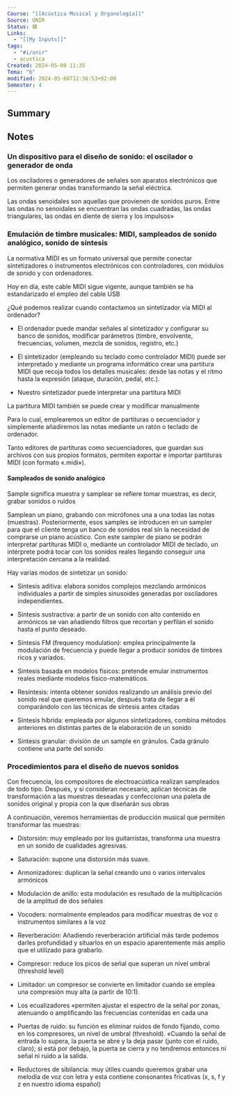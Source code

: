 ```yaml
---
Course: "[[Acústica Musical y Organología]]"
Source: UNIR
Status: 🟥
Links:
  - "[[My Inputs]]"
tags:
  - "#i/unir"
  - acustica
Created: 2024-05-08 11:35
Tema: "6"
modified: 2024-05-08T12:36:53+02:00
Semester: 4
---
```

## Summary


## Notes

### Un dispositivo para el diseño de sonido: el oscilador o generador de onda

Los osciladores o generadores de señales son aparatos electrónicos que permiten generar ondas transformando la señal eléctrica.

Las ondas senoidales son aquellas que provienen de sonidos puros. Entre las ondas no senoidales se encuentran las ondas cuadradas, las ondas triangulares, las ondas en diente de sierra y los impulsos»

### Emulación de timbre musicales: MIDI, sampleados de sonido analógico, sonido de síntesis

La normativa MIDI es un formato universal que permite conectar sintetizadores o instrumentos electrónicos con controladores, con módulos de sonido y con ordenadores.

Hoy en día, este cable MIDI sigue vigente, aunque también se ha estandarizado el empleo del cable USB

¿Qué podemos realizar cuando contactamos un sintetizador vía MIDI al ordenador?

- El ordenador puede mandar señales al sintetizador y configurar su banco de sonidos, modificar parámetros (timbre, envolvente, frecuencias, volumen, mezcla de sonidos, registro, etc.)

- El sintetizador (empleando su teclado como controlador MIDI) puede ser interpretado y mediante un programa informático crear una partitura MIDI que recoja todos los detalles musicales: desde las notas y el ritmo hasta la expresión (ataque, duración, pedal, etc.).

- Nuestro sintetizador puede interpretar una partitura MIDI

La partitura MIDI también se puede crear y modificar 
manualmente

Para lo cual, emplearemos un editor de partituras o secuenciador y simplemente añadiremos las notas mediante un ratón o teclado de ordenador.

Tanto editores de partituras como secuenciadores, que guardan sus archivos con sus propios formatos, permiten exportar e importar partituras MIDI (con formato «.midi»).

#### Sampleados de sonido analógico

Sample significa muestra y samplear se refiere tomar muestras, es decir, grabar sonidos o ruidos

Samplean un piano, grabando con micrófonos una a una todas las notas (muestras). Posteriormente, esos samples se introducen en un sampler para que el cliente tenga un banco de sonidos real sin la necesidad de comprarse un piano acústico. Con este sampler de piano se podrán interpretar partituras MIDI o, mediante un controlador MIDI de teclado, un intérprete podrá tocar con los sonidos reales llegando conseguir una interpretación cercana a la realidad.

Hay varias modos de sintetizar un sonido:

- Síntesis aditiva: elabora sonidos complejos mezclando armónicos individuales a partir de simples sinusoides generadas por osciladores independientes.
  
- Síntesis sustractiva: a partir de un sonido con alto contenido en armónicos se van añadiendo filtros que recortan y perfilan el sonido hasta el punto deseado.

- Síntesis FM (frequency modulation): emplea principalmente la modulación de frecuencia y puede llegar a producir sonidos de timbres ricos y variados.

- Síntesis basada en modelos físicos: pretende emular instrumentos reales mediante modelos físico-matemáticos.
  
- Resíntesis: intenta obtener sonidos realizando un análisis previo del sonido real que queremos emular, después trata de llegar a él comparándolo con las técnicas de síntesis antes citadas
  
- Síntesis híbrida: empleada por algunos sintetizadores, combina métodos anteriores en distintas partes de la elaboración de un sonido
  
- Síntesis granular: división de un sample en gránulos. Cada gránulo contiene una parte del sonido

### Procedimientos para el diseño de nuevos sonidos

Con frecuencia, los compositores de electroacústica realizan sampleados de todo tipo. Después, y si consideran necesario, aplican técnicas de transformación a las muestras deseadas y confeccionan una paleta de sonidos original y propia con la que diseñarán sus obras

A continuación, veremos herramientas de producción musical que permiten transformar las muestras:

- Distorsión: muy empleado por los guitarristas, transforma una muestra en un sonido de cualidades agresivas.
  
- Saturación: supone una distorsión más suave.
  
- Armonizadores: duplican la señal creando uno o varios intervalos armónicos
  
- Modulación de anillo: esta modulación es resultado de la multiplicación de la amplitud de dos señales
  
- Vocoders: normalmente empleados para modificar muestras de voz o instrumentos similares a la voz
  
- Reverberación: Añadiendo reverberación artificial más tarde podemos darles profundidad y situarlos en un espacio aparentemente más amplio que el utilizado para grabarlo.
  
- Compresor: reduce los picos de señal que superan un nivel umbral (threshold level)
- Limitador: un compresor se convierte en limitador cuando se emplea una compresión muy alta (a partir de 10:1).
  
- Los ecualizadores «permiten ajustar el espectro de la señal por zonas, atenuando o amplificando las frecuencias contenidas en cada una
  
- Puertas de ruido: su función es eliminar ruidos de fondo fijando, como en los compresores, un nivel de umbral (threshold). «Cuando la señal de entrada lo supera, la puerta se abre y la deja pasar (junto con el ruido, claro); si está por debajo, la puerta se cierra y no tendremos entonces ni señal ni ruido a la salida.
  
- Reductores de sibilancia: muy útiles cuando queremos grabar una melodía de voz con letra y esta contiene consonantes fricativas (x, s, f y z en nuestro idioma español)




















